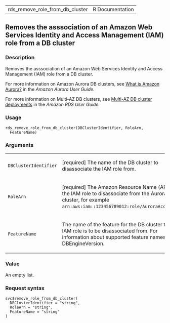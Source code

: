 <table style="width: 100%;">
<tbody>
<tr class="odd">
<td>rds_remove_role_from_db_cluster</td>
<td style="text-align: right;">R Documentation</td>
</tr>
</tbody>
</table>

## Removes the asssociation of an Amazon Web Services Identity and Access Management (IAM) role from a DB cluster

### Description

Removes the asssociation of an Amazon Web Services Identity and Access
Management (IAM) role from a DB cluster.

For more information on Amazon Aurora DB clusters, see [What is Amazon
Aurora?](https://docs.aws.amazon.com/AmazonRDS/latest/AuroraUserGuide/CHAP_AuroraOverview.html)
in the *Amazon Aurora User Guide*.

For more information on Multi-AZ DB clusters, see [Multi-AZ DB cluster
deployments](https://docs.aws.amazon.com/AmazonRDS/latest/UserGuide/multi-az-db-clusters-concepts.html)
in the *Amazon RDS User Guide.*

### Usage

    rds_remove_role_from_db_cluster(DBClusterIdentifier, RoleArn,
      FeatureName)

### Arguments

<table>
<colgroup>
<col style="width: 35%" />
<col style="width: 65%" />
</colgroup>
<tbody>
<tr class="odd">
<td><code
id="rds_remove_role_from_db_cluster_:_DBClusterIdentifier">DBClusterIdentifier</code></td>
<td><p>[required] The name of the DB cluster to disassociate the IAM
role from.</p></td>
</tr>
<tr class="even">
<td><code
id="rds_remove_role_from_db_cluster_:_RoleArn">RoleArn</code></td>
<td><p>[required] The Amazon Resource Name (ARN) of the IAM role to
disassociate from the Aurora DB cluster, for example <code
style="white-space: pre;">⁠arn:aws:iam::123456789012:role/AuroraAccessRole⁠</code>.</p></td>
</tr>
<tr class="odd">
<td><code
id="rds_remove_role_from_db_cluster_:_FeatureName">FeatureName</code></td>
<td><p>The name of the feature for the DB cluster that the IAM role is
to be disassociated from. For information about supported feature names,
see DBEngineVersion.</p></td>
</tr>
</tbody>
</table>

### Value

An empty list.

### Request syntax

    svc$remove_role_from_db_cluster(
      DBClusterIdentifier = "string",
      RoleArn = "string",
      FeatureName = "string"
    )
